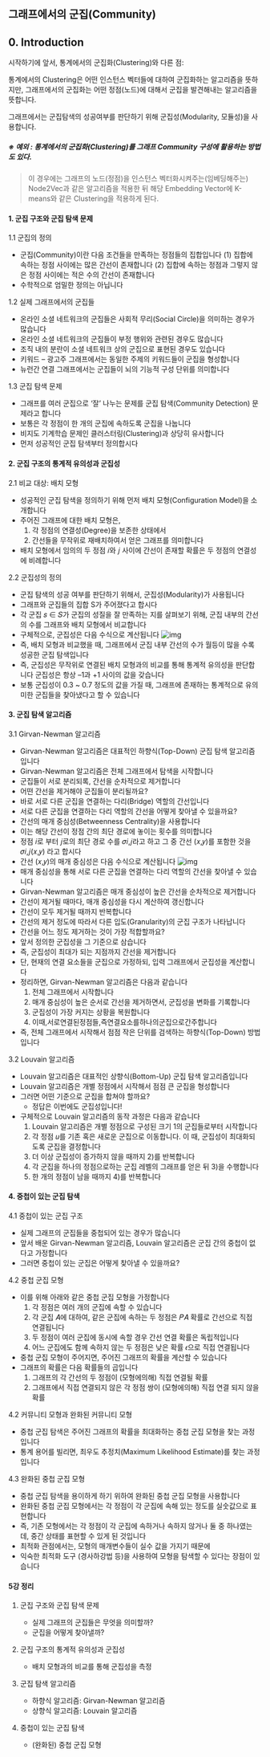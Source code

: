 ## 그래프에서의 군집(Community)

## 0. Introduction

시작하기에 앞서, 통계에서의 군집화(Clustering)와 다른 점:

통계에서의 Clustering은 어떤 인스턴스 벡터들에 대하여 군집화하는 알고리즘을 뜻하지만, 그래프에서의 군집화는 어떤 정점(노드)에 대해서 군집을 발견해내는 알고리즘을 뜻합니다.

그래프에서는 군집탐색의 성공여부를 판단하기 위해 군집성(Modularity, 모듈성)을 사용합니다.

##### ※ 예외 : 통계에서의 군집화(Clustering)를 그래프 Community 구성에 활용하는 방법도 있다.

> 이 경우에는 그래프의 노드(정점)을 인스턴스 벡터화시켜주는(임베딩해주는) Node2Vec과 같은 알고리즘을 적용한 뒤 해당 Embedding Vector에 K-means와 같은 Clustering을 적용하게 된다.

#### 1. 군집 구조와 군집 탐색 문제

1.1 군집의 정의

- 군집(Community)이란 다음 조건들을 만족하는 정점들의 집합입니다
  (1) 집합에 속하는 정점 사이에는 많은 간선이 존재합니다
  (2) 집합에 속하는 정점과 그렇지 않은 정점 사이에는 적은 수의 간선이 존재합니다
- 수학적으로 엄밀한 정의는 아닙니다

1.2 실제 그래프에서의 군집들

- 온라인 소셜 네트워크의 군집들은 사회적 무리(Social Circle)을 의미하는 경우가 많습니다
- 온라인 소셜 네트워크의 군집들이 부정 행위와 관련된 경우도 많습니다
- 조직 내의 분란이 소셜 네트워크 상의 군집으로 표현된 경우도 있습니다
- 키워드 – 광고주 그래프에서는 동일한 주제의 키워드들이 군집을 형성합니다
- 뉴런간 연결 그래프에서는 군집들이 뇌의 기능적 구성 단위를 의미합니다

1.3 군집 탐색 문제

- 그래프를 여러 군집으로 ‘잘’ 나누는 문제를 군집 탐색(Community Detection) 문제라고 합니다
- 보통은 각 정점이 한 개의 군집에 속하도록 군집을 나눕니다
- 비지도 기계학습 문제인 클러스터링(Clustering)과 상당히 유사합니다
- 먼저 성공적인 군집 탐색부터 정의합시다

#### 2. 군집 구조의 통계적 유의성과 군집성

2.1 비교 대상: 배치 모형

- 성공적인 군집 탐색을 정의하기 위해 먼저 배치 모형(Configuration Model)을 소개합니다
- 주어진 그래프에 대한 배치 모형은,
  1) 각 정점의 연결성(Degree)을 보존한 상태에서
  2) 간선들을 무작위로 재배치하여서 얻은 그래프를 의미합니다
- 배치 모형에서 임의의 두 정점 𝑖와 𝑗 사이에 간선이 존재할 확률은 두 정점의 연결성에 비례합니다

2.2 군집성의 정의

- 군집 탐색의 성공 여부를 판단하기 위해서, 군집성(Modularity)가 사용됩니다
- 그래프와 군집들의 집합 S가 주어졌다고 합시다
- 각 군집 𝑠 ∈ 𝑆가 군집의 성질을 잘 만족하는 지를 살펴보기 위해, 군집 내부의 간선의 수를 그래프와 배치 모형에서 비교합니다
- 구체적으로, 군집성은 다음 수식으로 계산됩니다
  ![img](https://media.vlpt.us/images/skaurl/post/08f020da-79ed-4e27-9306-7d8adca01487/%EC%8A%A4%ED%81%AC%EB%A6%B0%EC%83%B7%202021-02-24%2009.43.48.png)
- 즉, 배치 모형과 비교했을 때, 그래프에서 군집 내부 간선의 수가 월등이 많을 수록 성공한 군집 탐색입니다
- 즉, 군집성은 무작위로 연결된 배치 모형과의 비교를 통해 통계적 유의성을 판단합니다 군집성은 항상 –1과 +1 사이의 값을 갖습니다
- 보통 군집성이 0.3 ~ 0.7 정도의 값을 가질 때, 그래프에 존재하는 통계적으로 유의미한 군집들을 찾아냈다고 할 수 있습니다

#### 3. 군집 탐색 알고리즘

3.1 Girvan-Newman 알고리즘

- Girvan-Newman 알고리즘은 대표적인 하향식(Top-Down) 군집 탐색 알고리즘입니다
- Girvan-Newman 알고리즘은 전체 그래프에서 탐색을 시작합니다
- 군집들이 서로 분리되록, 간선을 순차적으로 제거합니다
- 어떤 간선을 제거해야 군집들이 분리될까요?
- 바로 서로 다른 군집을 연결하는 다리(Bridge) 역할의 간선입니다
- 서로 다른 군집을 연결하는 다리 역할의 간선을 어떻게 찾아낼 수 있을까요?
- 간선의 매개 중심성(Betweenness Centrality)을 사용합니다
- 이는 해당 간선이 정점 간의 최단 경로에 놓이는 횟수를 의미합니다
- 정점 𝑖로 부터 𝑗로의 최단 경로 수를 𝜎𝑖,𝑗라고 하고 그 중 간선 (𝑥,𝑦)를 포함한 것을 𝜎𝑖,𝑗(𝑥,𝑦) 라고 합시다
- 간선 (𝑥,𝑦)의 매개 중심성은 다음 수식으로 계산됩니다
  ![img](https://media.vlpt.us/images/skaurl/post/2a495d8c-d2ac-41aa-a8b7-9a8dacaec42b/%EC%8A%A4%ED%81%AC%EB%A6%B0%EC%83%B7%202021-02-24%2009.46.47.png)
- 매개 중심성을 통해 서로 다른 군집을 연결하는 다리 역할의 간선을 찾아낼 수 있습니다
- Girvan-Newman 알고리즘은 매개 중심성이 높은 간선을 순차적으로 제거합니다
- 간선이 제거될 때마다, 매개 중심성을 다시 계산하여 갱신합니다
- 간선이 모두 제거될 때까지 반복합니다
- 간선의 제거 정도에 따라서 다른 입도(Granularity)의 군집 구조가 나타납니다
- 간선을 어느 정도 제거하는 것이 가장 적합할까요?
- 앞서 정의한 군집성을 그 기준으로 삼습니다
- 즉, 군집성이 최대가 되는 지점까지 간선을 제거합니다
- 단, 현재의 연결 요소들을 군집으로 가정하되, 입력 그래프에서 군집성을 계산합니다
- 정리하면, Girvan-Newman 알고리즘은 다음과 같습니다
  1) 전체 그래프에서 시작합니다
  2) 매개 중심성이 높은 순서로 간선을 제거하면서, 군집성을 변화를 기록합니다
  3) 군집성이 가장 커지는 상황을 복원합니다
  4) 이때,서로연결된정점들,즉연결요소를하나의군집으로간주합니다
- 즉, 전체 그래프에서 시작해서 점점 작은 단위를 검색하는 하향식(Top-Down) 방법입니다

3.2 Louvain 알고리즘

- Louvain 알고리즘은 대표적인 상향식(Bottom-Up) 군집 탐색 알고리즘입니다
- Louvain 알고리즘은 개별 정점에서 시작해서 점점 큰 군집을 형성합니다
- 그러면 어떤 기준으로 군집을 합쳐야 할까요?
  - 정답은 이번에도 군집성입니다!
- 구체적으로 Louvain 알고리즘의 동작 과정은 다음과 같습니다
  1) Louvain 알고리즘은 개별 정점으로 구성된 크기 1의 군집들로부터 시작합니다
  2) 각 정점 𝑢를 기존 혹은 새로운 군집으로 이동합니다. 이 때, 군집성이 최대화되도록 군집을 결정합니다
  3) 더 이상 군집성이 증가하지 않을 때까지 2)를 반복합니다
  4) 각 군집을 하나의 정점으로하는 군집 레벨의 그래프를 얻은 뒤 3)을 수행합니다
  5) 한 개의 정점이 남을 때까지 4)를 반복합니다

#### 4. 중첩이 있는 군집 탐색

4.1 중첩이 있는 군집 구조

- 실제 그래프의 군집들을 중첩되어 있는 경우가 많습니다
- 앞서 배운 Girvan-Newman 알고리즘, Louvain 알고리즘은 군집 간의 중첩이 없다고 가정합니다
- 그러면 중첩이 있는 군집은 어떻게 찾아낼 수 있을까요?

4.2 중첩 군집 모형

- 이를 위해 아래와 같은 중첩 군집 모형을 가정합니다
  1) 각 정점은 여러 개의 군집에 속할 수 있습니다
  2) 각 군집 𝐴에 대하여, 같은 군집에 속하는 두 정점은 𝑃𝐴 확률로 간선으로 직접 연결됩니다
  3) 두 정점이 여러 군집에 동시에 속할 경우 간선 연결 확률은 독립적입니다
  4) 어느 군집에도 함께 속하지 않는 두 정점은 낮은 확률 𝜖으로 직접 연결됩니다
- 중첩 군집 모형이 주어지면, 주어진 그래프의 확률을 계산할 수 있습니다
- 그래프의 확률은 다음 확률들의 곱입니다
  1) 그래프의 각 간선의 두 정점이 (모형에의해) 직접 연결될 확률
  2) 그래프에서 직접 연결되지 않은 각 정점 쌍이 (모형에의해) 직접 연결 되지 않을 확률

4.2 커뮤니티 모형과 완화된 커뮤니티 모형

- 중첩 군집 탐색은 주어진 그래프의 확률을 최대화하는 중첩 군집 모형을 찾는 과정입니다
- 통계 용어를 빌리면, 최우도 추정치(Maximum Likelihood Estimate)를 찾는 과정입니다

4.3 완화된 중첩 군집 모형

- 중첩 군집 탐색을 용이하게 하기 위하여 완화된 중첩 군집 모형을 사용합니다
- 완화된 중첩 군집 모형에서는 각 정점이 각 군집에 속해 있는 정도를 실숫값으로 표현합니다
- 즉, 기존 모형에서는 각 정점이 각 군집에 속하거나 속하지 않거나 둘 중 하나였는데, 중간 상태를 표현할 수 있게 된 것입니다
- 최적화 관점에서는, 모형의 매개변수들이 실수 값을 가지기 때문에
- 익숙한 최적화 도구 (경사하강법 등)을 사용하여 모형을 탐색할 수 있다는 장점이 있습니다



#### 5강 정리

1. 군집 구조와 군집 탐색 문제
   - 실제 그래프의 군집들은 무엇을 의미할까?
   - 군집을 어떻게 찾아낼까?

2. 군집 구조의 통계적 유의성과 군집성
   - 배치 모형과의 비교를 통해 군집성을 측정

3. 군집 탐색 알고리즘
   - 하향식 알고리즘: Girvan-Newman 알고리즘
   - 상향식 알고리즘: Louvain 알고리즘

4. 중첩이 있는 군집 탐색

   - (완화된) 중첩 군집 모형

   





